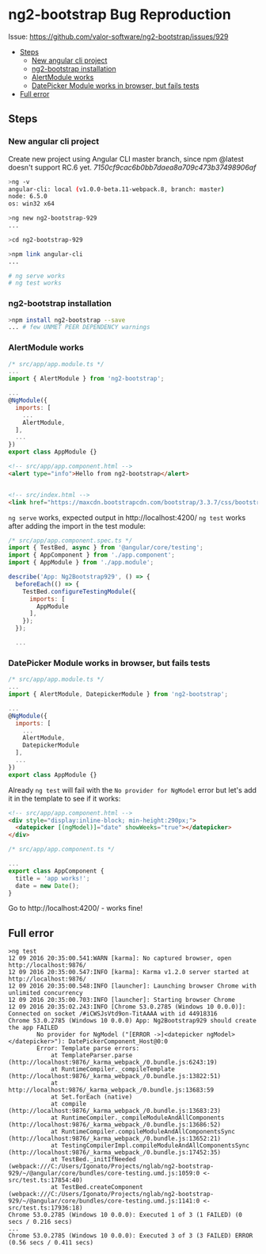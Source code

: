 #  ng2-bootstrap Bug Reproduction 

Issue: https://github.com/valor-software/ng2-bootstrap/issues/929

<!-- MarkdownTOC -->

- [Steps](#steps)
  - [New angular cli project](#new-angular-cli-project)
  - [ng2-bootstrap installation](#ng2-bootstrap-installation)
  - [AlertModule works](#alertmodule-works)
  - [DatePicker Module works in browser, but fails tests](#datepicker-module-works-in-browser-but-fails-tests)
- [Full error](#full-error)

<!-- /MarkdownTOC -->


## Steps

### New angular cli project

Create new project using Angular CLI master branch, since npm @latest 
doesn't support RC.6 yet. *7150cf9cac6b0bb7daea8a709c473b37498906af*

```bash
>ng -v
angular-cli: local (v1.0.0-beta.11-webpack.8, branch: master)
node: 6.5.0
os: win32 x64

>ng new ng2-bootstrap-929
...

>cd ng2-bootstrap-929

>npm link angular-cli
...

# ng serve works
# ng test works
```

### ng2-bootstrap installation

```bash
>npm install ng2-bootstrap --save
... # few UNMET PEER DEPENDENCY warnings 
```

### AlertModule works

```js
/* src/app/app.module.ts */
...
import { AlertModule } from 'ng2-bootstrap';

...
@NgModule({
  imports: [
    ...
    AlertModule,
  ],
  ...
})
export class AppModule {}
```

```html
<!-- src/app/app.component.html -->
<alert type="info">Hello from ng2-bootstrap</alert>


<!-- src/index.html -->
<link href="https://maxcdn.bootstrapcdn.com/bootstrap/3.3.7/css/bootstrap.min.css" rel="stylesheet">
```

`ng serve` works, expected output in http://localhost:4200/
`ng test` works after adding the import in the test module:

```js
/* src/app/app.component.spec.ts */
import { TestBed, async } from '@angular/core/testing';
import { AppComponent } from './app.component';
import { AppModule } from './app.module';

describe('App: Ng2Bootstrap929', () => {
  beforeEach(() => {
    TestBed.configureTestingModule({
      imports: [
        AppModule
      ],
    });
  });

  ...
```

### DatePicker Module works in browser, but fails tests

```js
/* src/app/app.module.ts */
...
import { AlertModule, DatepickerModule } from 'ng2-bootstrap';

...
@NgModule({
  imports: [
    ...
    AlertModule,
    DatepickerModule
  ],
  ...
})
export class AppModule {}
```

Already `ng test` will fail with the `No provider for NgModel` error but 
let's add it in the template to see if it works:

```html
<!-- src/app/app.component.html -->
<div style="display:inline-block; min-height:290px;">
  <datepicker [(ngModel)]="date" showWeeks="true"></datepicker>
</div>
```

```js
/* src/app/app.component.ts */

...
export class AppComponent {
  title = 'app works!';
  date = new Date();
}

```

Go to http://localhost:4200/ - works fine!

## Full error 

```
>ng test
12 09 2016 20:35:00.541:WARN [karma]: No captured browser, open http://localhost:9876/
12 09 2016 20:35:00.547:INFO [karma]: Karma v1.2.0 server started at http://localhost:9876/
12 09 2016 20:35:00.548:INFO [launcher]: Launching browser Chrome with unlimited concurrency
12 09 2016 20:35:00.703:INFO [launcher]: Starting browser Chrome
12 09 2016 20:35:02.243:INFO [Chrome 53.0.2785 (Windows 10 0.0.0)]: Connected on socket /#iCWSJsVtd9on-TitAAAA with id 44918316
Chrome 53.0.2785 (Windows 10 0.0.0) App: Ng2Bootstrap929 should create the app FAILED
        No provider for NgModel ("[ERROR ->]<datepicker ngModel></datepicker>"): DatePickerComponent_Host@0:0
        Error: Template parse errors:
            at TemplateParser.parse (http://localhost:9876/_karma_webpack_/0.bundle.js:6243:19)
            at RuntimeCompiler._compileTemplate (http://localhost:9876/_karma_webpack_/0.bundle.js:13822:51)
            at http://localhost:9876/_karma_webpack_/0.bundle.js:13683:59
            at Set.forEach (native)
            at compile (http://localhost:9876/_karma_webpack_/0.bundle.js:13683:23)
            at RuntimeCompiler._compileModuleAndAllComponents (http://localhost:9876/_karma_webpack_/0.bundle.js:13686:52)
            at RuntimeCompiler.compileModuleAndAllComponentsSync (http://localhost:9876/_karma_webpack_/0.bundle.js:13652:21)
            at TestingCompilerImpl.compileModuleAndAllComponentsSync (http://localhost:9876/_karma_webpack_/0.bundle.js:17452:35)
            at TestBed._initIfNeeded (webpack:///C:/Users/Igonato/Projects/nglab/ng2-bootstrap-929/~/@angular/core/bundles/core-testing.umd.js:1059:0 <- src/test.ts:17854:40)
            at TestBed.createComponent (webpack:///C:/Users/Igonato/Projects/nglab/ng2-bootstrap-929/~/@angular/core/bundles/core-testing.umd.js:1141:0 <- src/test.ts:17936:18)
Chrome 53.0.2785 (Windows 10 0.0.0): Executed 1 of 3 (1 FAILED) (0 secs / 0.216 secs)
...
Chrome 53.0.2785 (Windows 10 0.0.0): Executed 3 of 3 (3 FAILED) ERROR (0.56 secs / 0.411 secs)
```
